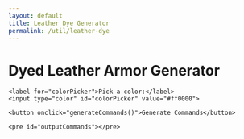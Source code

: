 ```yaml
---
layout: default
title: Leather Dye Generator
permalink: /util/leather-dye
---
```


<html lang="en">
<head>
  <meta charset="UTF-8">
  <title>Dyed Leather Armor Generator</title>
  <link rel="stylesheet" href="style.css">
</head>
<body>
  <div class="container">
    <h1>Dyed Leather Armor Generator</h1>

    <label for="colorPicker">Pick a color:</label>
    <input type="color" id="colorPicker" value="#ff0000">

    <button onclick="generateCommands()">Generate Commands</button>

    <pre id="outputCommands"></pre>
  </div>
  <script src="script.js"></script>
</body>
</html>